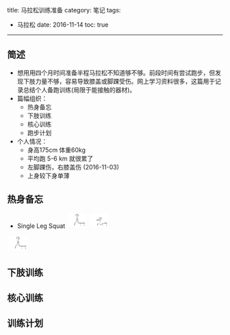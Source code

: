 title: 马拉松训练准备
category: 笔记
tags:
  - 马拉松
date: 2016-11-14
toc: true
---

## 简述
* 想用用四个月时间准备半程马拉松不知道够不够。前段时间有尝试跑步，但发现下肢力量不够，容易导致膝盖或脚踝受伤。网上学习资料很多，这篇用于记录总结个人备跑训练(局限于能接触的器材)。
* 篇幅组织：
  - 热身备忘
  - 下肢训练
  - 核心训练
  - 跑步计划
* 个人情况：
  - 身高175cm 体重60kg
  - 平均跑 5-6 km 就很累了
  - 左脚踝伤，右膝盖伤 (2016-11-03)
  - 上身较下身单薄

## 热身备忘
* Single Leg Squat
<img style="display: inline;" src="/bucket/image/single-leg-squat-1.png" width="10%"> <img style="display: inline;" src="/bucket/image/single-leg-squat-2.png" width="10%">
<img style="display: inline;" src="/image/single-leg-squat-1.png" width="10%"> 

## 下肢训练

## 核心训练

## 训练计划


